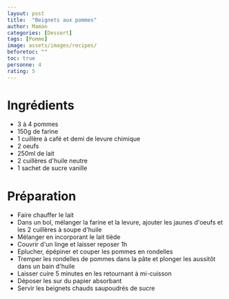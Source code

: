 ```yaml
---
layout: post
title:  "Beignets aux pommes"
author: Maman
categories: [Dessert]
tags: [Pomme]
image: assets/images/recipes/
beforetoc: ""
toc: true
personne: 4
rating: 5
---
```


# Ingrédients 
* 3 à 4 pommes
* 150g de farine
* 1 cuillère à café et demi de levure chimique
* 2 oeufs
* 250ml de lait
* 2 cuillères d'huile neutre
* 1 sachet de sucre vanille

# Préparation
* Faire chauffer le lait
* Dans un bol, mélanger la farine et la levure, ajouter les jaunes d'oeufs et les 2 cuillères à soupe d'huile
* Mélanger en incorporant le lait tiède
* Couvrir d'un linge et laisser reposer 1h
* Eplucher, épépiner et couper les pommes en rondelles
* Tremper les rondelles de pommes dans la pâte et plonger les aussitôt dans un bain d'huile
* Laisser cuire 5 minutes en les retournant à mi-cuisson
* Déposer les sur du papier absorbant
* Servir les beignets chauds saupoudrés de sucre